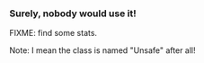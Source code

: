 <!-- markdownlint-disable MD041 -->

### Surely, nobody would use it!

FIXME: find some stats.

Note: I mean the class is named "Unsafe" after all!
